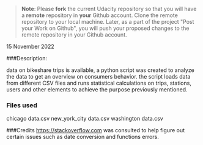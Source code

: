 >**Note**: Please **fork** the current Udacity repository so that you will have a **remote** repository in **your** Github account. Clone the remote repository to your local machine. Later, as a part of the project "Post your Work on Github", you will push your proposed changes to the remote repository in your Github account.

15 November 2022

###Description:

data on bikeshare trips is available, a python script was created to analyze the data to get an overview on consumers behavior. the script loads data from different CSV files and runs statistical calculations on trips, stations, users and other elements to achieve the purpose previously mentioned.

### Files used
chicago data.csv new_york_city data.csv washington data.csv

###Credits
https://stackoverflow.com was consulted to help figure out certain issues such as date conversion and functions errors.
